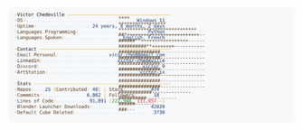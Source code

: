 
<a href="https://github.com/Victor-IX/Victor-IX">
  <picture>
    <source media="(prefers-color-scheme: dark)" srcset="https://raw.githubusercontent.com/Victor-IX/Victor-IX/main/dark_mode.svg">
    <img alt="Victor Chedeville's GitHub Profile README" src="https://raw.githubusercontent.com/Victor-IX/Victor-IX/main/light_mode.svg">
  </picture>
</a>